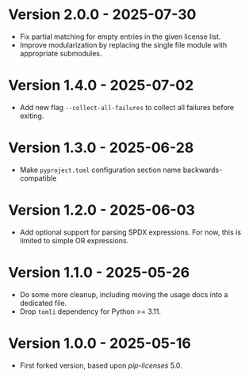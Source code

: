 # Version 2.0.0 - 2025-07-30

* Fix partial matching for empty entries in the given license list.
* Improve modularization by replacing the single file module with appropriate submodules.

# Version 1.4.0 - 2025-07-02

* Add new flag `--collect-all-failures` to collect all failures before exiting.

# Version 1.3.0 - 2025-06-28

* Make `pyproject.toml` configuration section name backwards-compatible

# Version 1.2.0 - 2025-06-03

* Add optional support for parsing SPDX expressions. For now, this is limited to simple OR expressions.

# Version 1.1.0 - 2025-05-26

* Do some more cleanup, including moving the usage docs into a dedicated file.
* Drop `tomli` dependency for Python >= 3.11.

# Version 1.0.0 - 2025-05-16

* First forked version, based upon *pip-licenses* 5.0.
